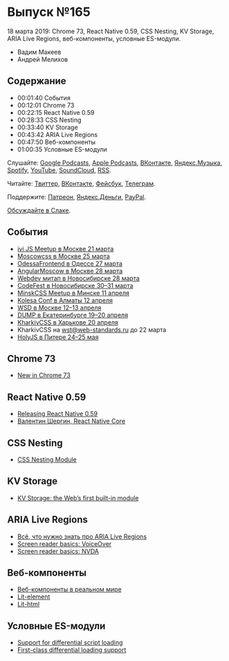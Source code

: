 # Выпуск №165

18 марта 2019: Chrome 73, React Native 0.59, CSS Nesting, KV Storage, ARIA Live Regions, веб-компоненты, условные ES-модули.

- Вадим Макеев
- Андрей Мелихов

## Содержание

- 00:01:40 События
- 00:12:01 Chrome 73
- 00:22:15 React Native 0.59
- 00:28:33 CSS Nesting
- 00:33:40 KV Storage
- 00:43:42 ARIA Live Regions
- 00:47:50 Веб-компоненты
- 01:00:35 Условные ES-модули

Слушайте: [Google Podcasts](https://podcasts.google.com/?feed=aHR0cHM6Ly93ZWItc3RhbmRhcmRzLnJ1L3BvZGNhc3QvZmVlZC8), [Apple Podcasts](https://podcasts.apple.com/podcast/id1080500016), [ВКонтакте](https://vk.com/podcasts-32017543), [Яндекс.Музыка](https://music.yandex.ru/album/6245956), [Spotify](https://open.spotify.com/show/3rzAcADjpBpXt73L0epTjV), [YouTube](https://www.youtube.com/playlist?list=PLMBnwIwFEFHcwuevhsNXkFTcadeX5R1Go), [SoundCloud](https://soundcloud.com/web-standards), [RSS](https://web-standards.ru/podcast/feed/).

Читайте: [Твиттер](https://twitter.com/webstandards_ru), [ВКонтакте](https://vk.com/webstandards_ru), [Фейсбук](https://www.facebook.com/webstandardsru), [Телеграм](https://t.me/webstandards_ru).

Поддержите: [Патреон](https://www.patreon.com/webstandards_ru), [Яндекс.Деньги](https://money.yandex.ru/to/41001119329753), [PayPal](https://www.paypal.me/pepelsbey).

[Обсуждайте в Слаке](http://slack.web-standards.ru/).

## События

- [ivi JS Meetup в Москве 21 марта](https://onlayn-kinoteatr-ivi.timepad.ru/event/928641/)
- [Moscowcss в Москве 25 марта](https://moscowcss.timepad.ru/event/922360/)
- [OdessaFrontend в Одессе 27 марта](https://odessafrontend.com/)
- [AngularMoscow в Москве 28 марта](https://meetup.tinkoff.ru/events/angular-meetup-13)
- [Webdev митап в Новосибирске 28 марта](https://www.meetup.com/ru-RU/%D0%9B%D0%B5%D0%BA%D1%82%D0%BE%D1%80%D0%B8%D0%B9-%D0%B1%D0%B0%D1%80-%D0%9F%D0%9E%D0%A2%D0%9E%D0%9A/events/259616803/)
- [CodeFest в Новосибирске 30–31 марта](https://2019.codefest.ru/)
- [MinskCSS Meetup в Минске 11 апреля](https://minskcss.timepad.ru/event/926331/)
- [Kolesa Conf в Алматы 12 апреля](http://kolesa-conf.kz/)
- [WSD в Москве 12–13 апреля](https://wsd.events/2019/04/13/)
- [DUMP в Екатеринбурге 19–20 апреля](https://dump-ekb.ru/frontend)
- [KharkivCSS в Харькове 20 апреля](http://kharkivcss.org/)
- KharkivCSS на wst@web-standards.ru до 22 марта
- [HolyJS в Питере 24–25 мая](https://holyjs-piter.ru/)

## Chrome 73

- [New in Chrome 73](https://developers.google.com/web/updates/2019/03/nic73)

## React Native 0.59

- [Releasing React Native 0.59](https://facebook.github.io/react-native/blog/2019/03/12/releasing-react-native-059)
- [Валентин Шергин, React Native Core](https://twitter.com/shergin)

## CSS Nesting

- [CSS Nesting Module](https://drafts.csswg.org/css-nesting-1/)

## KV Storage

- [KV Storage: the Web’s first built-in module](https://developers.google.com/web/updates/2019/03/kv-storage)

## ARIA Live Regions

- [Всё, что нужно знать про ARIA Live Regions](https://medium.com/p/713f6a7813d3)
- [Screen reader basics: VoiceOver](https://youtu.be/5R-6WvAihms)
- [Screen reader basics: NVDA](https://youtu.be/Jao3s_CwdRU)

## Веб-компоненты

- [Веб-компоненты в реальном мире](https://habr.com/p/443032/)
- [Lit-element](https://lit-element.polymer-project.org/)
- [Lit-html](https://lit-html.polymer-project.org/)

## Условные ES-модули

- [Support for differential script loading](https://github.com/whatwg/html/issues/4432)
- [First-class differential loading support](https://docs.google.com/document/d/1kOLu53dYzwElJZ6JBgMR137-Rdj8cDc_rX2YkPFYUsY/edit)
